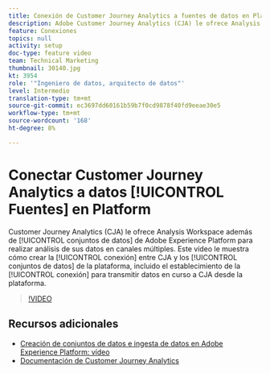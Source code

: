 ```yaml
---
title: Conexión de Customer Journey Analytics a fuentes de datos en Platform
description: Adobe Customer Journey Analytics (CJA) le ofrece Analysis Workspace sobre los conjuntos de datos de Adobe Experience Platform para hacer análisis de sus datos en canales múltiples. Este vídeo le muestra cómo establecer la conexión entre CJA y los conjuntos de datos de Platform, incluido el establecimiento de la conexión para transmitir datos en curso a CJA desde Platform.
feature: Conexiones
topics: null
activity: setup
doc-type: feature video
team: Technical Marketing
thumbnail: 30140.jpg
kt: 3954
role: '"Ingeniero de datos, arquitecto de datos"'
level: Intermedio
translation-type: tm+mt
source-git-commit: ec3697dd60161b59b7f0cd9878f40fd9eeae30e5
workflow-type: tm+mt
source-wordcount: '168'
ht-degree: 8%

---
```



# Conectar Customer Journey Analytics a datos [!UICONTROL Fuentes] en Platform

Customer Journey Analytics (CJA) le ofrece Analysis Workspace además de [!UICONTROL conjuntos de datos] de Adobe Experience Platform para realizar análisis de sus datos en canales múltiples. Este vídeo le muestra cómo crear la [!UICONTROL conexión] entre CJA y los [!UICONTROL conjuntos de datos] de la plataforma, incluido el establecimiento de la [!UICONTROL conexión] para transmitir datos en curso a CJA desde la plataforma.

>[!VIDEO](https://video.tv.adobe.com/v/30140/?quality=12&enable10seconds=on&speedcontrol=on)

## Recursos adicionales

* [Creación de conjuntos de datos e ingesta de datos en Adobe Experience Platform: vídeo](https://docs.adobe.com/content/help/en/platform-learn/tutorials/data-ingestion/create-datasets-and-ingest-data.html)
* [Documentación de Customer Journey Analytics](https://docs.adobe.com/content/help/es-ES/analytics-platform/using/cja-landing.html)
